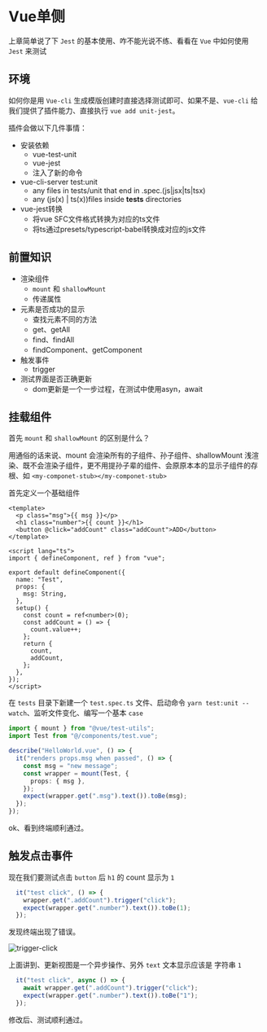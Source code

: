 # Vue单侧

上章简单说了下 `Jest` 的基本使用、咋不能光说不练、看看在 `Vue` 中如何使用 `Jest` 来测试

## 环境

如何你是用 `Vue-cli` 生成模版创建时直接选择测试即可、如果不是、`vue-cli` 给我们提供了插件能力、直接执行 `vue add unit-jest`。 

插件会做以下几件事情：

- 安装依赖
  - vue-test-unit
  - vue-jest
  - 注入了新的命令
- vue-cli-server test:unit
  - any files in tests/unit that end in .spec.(js|jsx|ts|tsx)
  - any (js(x) | ts(x))files inside __tests__ directories
- vue-jest转换
  - 将vue SFC文件格式转换为对应的ts文件
  - 将ts通过presets/typescript-babel转换成对应的js文件

## 前置知识

- 渲染组件
  - `mount` 和 `shallowMount`
  - 传递属性
- 元素是否成功的显示
  - 查找元素不同的方法
  - get、getAll
  - find、findAll
  - findComponent、getComponent
- 触发事件
  - trigger
- 测试界面是否正确更新
  - dom更新是一个一步过程，在测试中使用asyn，await

## 挂载组件

首先 `mount` 和 `shallowMount` 的区别是什么？

用通俗的话来说、mount 会渲染所有的子组件、孙子组件、shallowMount 浅渲染、既不会渲染子组件，更不用提孙子辈的组件、会原原本本的显示子组件的存根、如 `<my-componet-stub></my-componet-stub>`

首先定义一个基础组件

```vue
<template>
  <p class="msg">{{ msg }}</p>
  <h1 class="number">{{ count }}</h1>
  <button @click="addCount" class="addCount">ADD</button>
</template>

<script lang="ts">
import { defineComponent, ref } from "vue";

export default defineComponent({
  name: "Test",
  props: {
    msg: String,
  },
  setup() {
    const count = ref<number>(0);
    const addCount = () => {
      count.value++;
    };
    return {
      count,
      addCount,
    };
  },
});
</script>
```

在 `tests` 目录下新建一个 `test.spec.ts` 文件、启动命令 `yarn test:unit --watch`、监听文件变化、编写一个基本 `case`

```ts
import { mount } from "@vue/test-utils";
import Test from "@/components/test.vue";

describe("HelloWorld.vue", () => {
  it("renders props.msg when passed", () => {
    const msg = "new message";
    const wrapper = mount(Test, {
      props: { msg },
    });    
    expect(wrapper.get(".msg").text()).toBe(msg);
  });
});
```

ok、看到终端顺利通过。

## 触发点击事件

现在我们要测试点击 `button` 后 `h1` 的 count 显示为 `1`

```ts
  it("test click", () => {
    wrapper.get(".addCount").trigger("click");
    expect(wrapper.get(".number").text()).toBe(1);
  });
```

发现终端出现了错误。

![trigger-click](/unitTest/trigger-click.png)

上面讲到、更新视图是一个异步操作、另外 `text` 文本显示应该是 字符串 `1`

```ts
  it("test click", async () => {
    await wrapper.get(".addCount").trigger("click");
    expect(wrapper.get(".number").text()).toBe("1");
  });
```

修改后、测试顺利通过。

